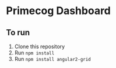 # Primecog Dashboard

## To run
1. Clone this repository
2. Run `npm install`
3. Run `npm install angular2-grid`